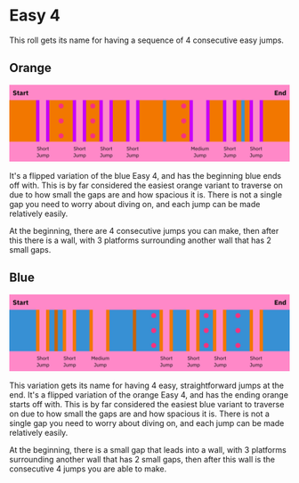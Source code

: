 # Easy 4

This roll gets its name for having a sequence of 4 consecutive easy jumps.

## Orange

![Easy 4 Orange](../images/rolls/easy-4-orange-annotated.jpg)

It's a flipped variation of the blue Easy 4, and has the beginning blue ends off with. This is by far considered the easiest orange variant to traverse on due to how small the gaps are and how spacious it is. There is not a single gap you need to worry about diving on, and each jump can be made relatively easily.

At the beginning, there are 4 consecutive jumps you can make, then after this there is a wall, with 3 platforms surrounding another wall that has 2 small gaps.

## Blue

![Easy 4 Blue](../images/rolls/easy-4-blue-annotated.jpg)

This variation gets its name for having 4 easy, straightforward jumps at the end. It's a flipped variation of the orange Easy 4, and has the ending orange starts off with. This is by far considered the easiest blue variant to traverse on due to how small the gaps are and how spacious it is. There is not a single gap you need to worry about diving on, and each jump can be made relatively easily.

At the beginning, there is a small gap that leads into a wall, with 3 platforms surrounding another wall that has 2 small gaps, then after this wall is the consecutive 4 jumps you are able to make.
